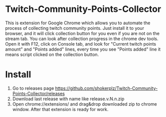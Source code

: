 # Twitch-Community-Points-Collector
This is extension for Google Chrome which allows you to automate the process of collecting twitch community points. 
Just install it to your browser, and it will click collection button for you even if you are not on the stream tab.
You can look after collection progress in the chrome dev tools. Open it with F12, click on Console tab, and look for 
"Current twitch points amount" and "Points added" lines, every time you see "Points added" line it means script clicked
on the collection button.
# Install
1. Go to releases page https://github.com/shokerplz/Twitch-Community-Points-Collector/releases
2. Download last release with name like release.v.N.n.zip
3. Open chrome://extensions/ and drag&drop downloaded zip to chrome window. After that extension is ready for work.
